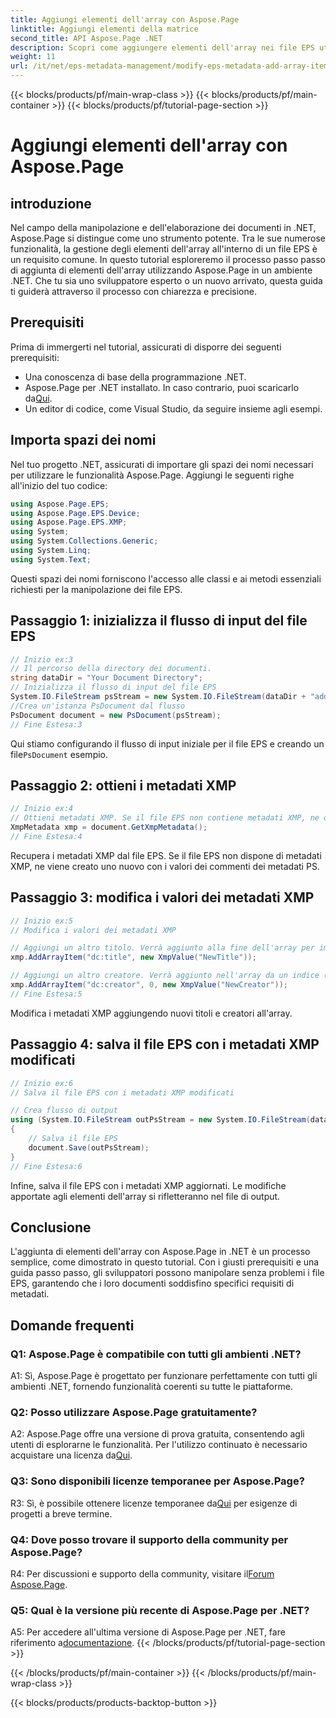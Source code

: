 ```yaml
---
title: Aggiungi elementi dell'array con Aspose.Page
linktitle: Aggiungi elementi della matrice
second_title: API Aspose.Page .NET
description: Scopri come aggiungere elementi dell'array nei file EPS utilizzando Aspose.Page per .NET. Segui la nostra guida passo passo per una manipolazione fluida dei documenti.
weight: 11
url: /it/net/eps-metadata-management/modify-eps-metadata-add-array-items/
---
```


{{< blocks/products/pf/main-wrap-class >}}
{{< blocks/products/pf/main-container >}}
{{< blocks/products/pf/tutorial-page-section >}}

# Aggiungi elementi dell'array con Aspose.Page

## introduzione

Nel campo della manipolazione e dell'elaborazione dei documenti in .NET, Aspose.Page si distingue come uno strumento potente. Tra le sue numerose funzionalità, la gestione degli elementi dell'array all'interno di un file EPS è un requisito comune. In questo tutorial esploreremo il processo passo passo di aggiunta di elementi dell'array utilizzando Aspose.Page in un ambiente .NET. Che tu sia uno sviluppatore esperto o un nuovo arrivato, questa guida ti guiderà attraverso il processo con chiarezza e precisione.

## Prerequisiti

Prima di immergerti nel tutorial, assicurati di disporre dei seguenti prerequisiti:

- Una conoscenza di base della programmazione .NET.
-  Aspose.Page per .NET installato. In caso contrario, puoi scaricarlo da[Qui](https://releases.aspose.com/page/net/).
- Un editor di codice, come Visual Studio, da seguire insieme agli esempi.

## Importa spazi dei nomi

Nel tuo progetto .NET, assicurati di importare gli spazi dei nomi necessari per utilizzare le funzionalità Aspose.Page. Aggiungi le seguenti righe all'inizio del tuo codice:

```csharp
using Aspose.Page.EPS;
using Aspose.Page.EPS.Device;
using Aspose.Page.EPS.XMP;
using System;
using System.Collections.Generic;
using System.Linq;
using System.Text;
```

Questi spazi dei nomi forniscono l'accesso alle classi e ai metodi essenziali richiesti per la manipolazione dei file EPS.

## Passaggio 1: inizializza il flusso di input del file EPS

```csharp
// Inizio ex:3
// Il percorso della directory dei documenti.
string dataDir = "Your Document Directory";
// Inizializza il flusso di input del file EPS
System.IO.FileStream psStream = new System.IO.FileStream(dataDir + "add_simple_props_input.eps", System.IO.FileMode.Open, System.IO.FileAccess.Read);
//Crea un'istanza PsDocument dal flusso
PsDocument document = new PsDocument(psStream);            
// Fine Estesa:3
```

 Qui stiamo configurando il flusso di input iniziale per il file EPS e creando un file`PsDocument` esempio.

## Passaggio 2: ottieni i metadati XMP

```csharp
// Inizio ex:4
// Ottieni metadati XMP. Se il file EPS non contiene metadati XMP, ne otteniamo uno nuovo pieno di valori dai commenti sui metadati PS (%%Creator, %%CreateDate, %%Title ecc.)
XmpMetadata xmp = document.GetXmpMetadata();
// Fine Estesa:4
```

Recupera i metadati XMP dal file EPS. Se il file EPS non dispone di metadati XMP, ne viene creato uno nuovo con i valori dei commenti dei metadati PS.

## Passaggio 3: modifica i valori dei metadati XMP

```csharp
// Inizio ex:5
// Modifica i valori dei metadati XMP

// Aggiungi un altro titolo. Verrà aggiunto alla fine dell'array per impostazione predefinita.
xmp.AddArrayItem("dc:title", new XmpValue("NewTitle"));

// Aggiungi un altro creatore. Verrà aggiunto nell'array da un indice (0).
xmp.AddArrayItem("dc:creator", 0, new XmpValue("NewCreator"));
// Fine Estesa:5
```

Modifica i metadati XMP aggiungendo nuovi titoli e creatori all'array.

## Passaggio 4: salva il file EPS con i metadati XMP modificati

```csharp
// Inizio ex:6
// Salva il file EPS con i metadati XMP modificati

// Crea flusso di output
using (System.IO.FileStream outPsStream = new System.IO.FileStream(dataDir + "add_array_items_output.eps", System.IO.FileMode.Create, System.IO.FileAccess.Write))
{
    // Salva il file EPS
    document.Save(outPsStream);
}
// Fine Estesa:6
```

Infine, salva il file EPS con i metadati XMP aggiornati. Le modifiche apportate agli elementi dell'array si rifletteranno nel file di output.

## Conclusione

L'aggiunta di elementi dell'array con Aspose.Page in .NET è un processo semplice, come dimostrato in questo tutorial. Con i giusti prerequisiti e una guida passo passo, gli sviluppatori possono manipolare senza problemi i file EPS, garantendo che i loro documenti soddisfino specifici requisiti di metadati.

## Domande frequenti

### Q1: Aspose.Page è compatibile con tutti gli ambienti .NET?

A1: Sì, Aspose.Page è progettato per funzionare perfettamente con tutti gli ambienti .NET, fornendo funzionalità coerenti su tutte le piattaforme.

### Q2: Posso utilizzare Aspose.Page gratuitamente?

 A2: Aspose.Page offre una versione di prova gratuita, consentendo agli utenti di esplorarne le funzionalità. Per l'utilizzo continuato è necessario acquistare una licenza da[Qui](https://purchase.aspose.com/buy).

### Q3: Sono disponibili licenze temporanee per Aspose.Page?

 R3: Sì, è possibile ottenere licenze temporanee da[Qui](https://purchase.aspose.com/temporary-license/) per esigenze di progetti a breve termine.

### Q4: Dove posso trovare il supporto della community per Aspose.Page?

R4: Per discussioni e supporto della community, visitare il[Forum Aspose.Page](https://forum.aspose.com/c/page/39).

### Q5: Qual è la versione più recente di Aspose.Page per .NET?

 A5: Per accedere all'ultima versione di Aspose.Page per .NET, fare riferimento a[documentazione](https://reference.aspose.com/page/net/).
{{< /blocks/products/pf/tutorial-page-section >}}

{{< /blocks/products/pf/main-container >}}
{{< /blocks/products/pf/main-wrap-class >}}

{{< blocks/products/products-backtop-button >}}
